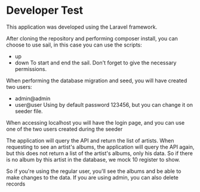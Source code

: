 # Developer Test

This application was developed using the Laravel framework.

After cloning the repository and performing composer install, you can choose to use sail, in this case you can use the scripts:

-   up
-   down
    To start and end the sail.
    Don't forget to give the necessary permissions.

When performing the database migration and seed, you will have created two users:

-   admin@admin
-   user@user
    Using by default password 123456, but you can change it on seeder file.

When accessing localhost you will have the login page, and you can use one of the two users created during the seeder

The application will query the API and return the list of artists.
When requesting to see an artist's albums, the application will query the API again, but this does not return a list of the artist's albums, only his data. So if there is no album by this artist in the database, we mock 10 register to show.

So if you're using the regular user, you'll see the albums and be able to make changes to the data.
If you are using admin, you can also delete records
